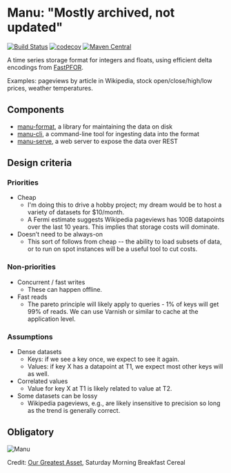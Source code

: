 # Manu: "Mostly archived, not updated"

[![Build Status](https://travis-ci.org/cldellow/manu.svg?branch=master)](https://travis-ci.org/cldellow/manu)
[![codecov](https://codecov.io/gh/cldellow/manu/branch/master/graph/badge.svg)](https://codecov.io/gh/cldellow/manu)
[![Maven Central](https://img.shields.io/maven-central/v/com.cldellow/manu.svg)](https://mvnrepository.com/artifact/com.cldellow/manu)

A time series storage format for integers and floats, using efficient delta encodings from [FastPFOR](https://github.com/lemire/JavaFastPFOR).

Examples: pageviews by article in Wikipedia, stock open/close/high/low prices, weather temperatures.

## Components
- [manu-format](format), a library for maintaining the data on disk
- [manu-cli](cli), a command-line tool for ingesting data into the format
- [manu-serve](serve), a web server to expose the data over REST

## Design criteria
### Priorities
- Cheap
  - I'm doing this to drive a hobby project; my dream would be to host a variety of datasets for $10/month.
  - A Fermi estimate suggests Wikipedia pageviews has 100B datapoints over the last 10 years. This implies that storage costs will dominate.
- Doesn’t need to be always-on
  - This sort of follows from cheap -- the ability to load subsets of data, or to run on spot instances will be a useful tool to cut costs.

### Non-priorities
- Concurrent / fast writes
  - These can happen offline.
- Fast reads
  - The pareto principle will likely apply to queries - 1% of keys will get 99% of reads. We can use Varnish or similar to cache at the application level.

### Assumptions
- Dense datasets
  - Keys: if we see a key once, we expect to see it again.
  - Values: if key X has a datapoint at T1, we expect most other keys will as well.
- Correlated values
  - Value for key X at T1 is likely related to value at T2.
- Some datasets can be lossy
  - Wikipedia pageviews, e.g., are likely insensitive to precision so long as the trend is generally correct.

## Obligatory

![Manu](https://www.smbc-comics.com/comics/1429540032-20150420.png)

Credit: [Our Greatest Asset](https://www.smbc-comics.com/comic/our-greatest-asset), Saturday Morning Breakfast Cereal
